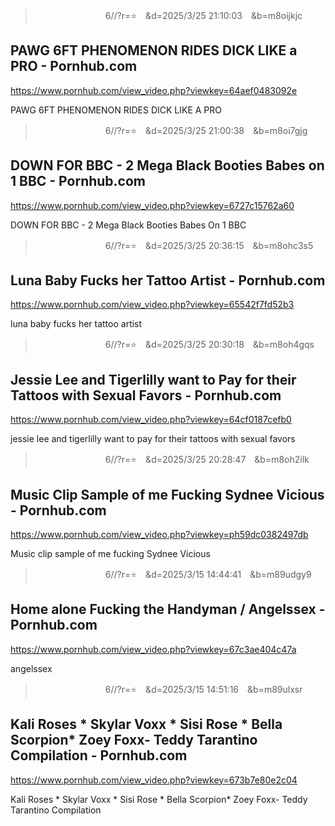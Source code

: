 
>　　　　　　　　6//?r=⭐　&d=2025/3/25 21:10:03　&b=m8oijkjc
## PAWG 6FT PHENOMENON RIDES DICK LIKE a PRO - Pornhub.com
https://www.pornhub.com/view_video.php?viewkey=64aef0483092e


PAWG 6FT PHENOMENON RIDES DICK LIKE A PRO

>　　　　　　　　6//?r=⭐　&d=2025/3/25 21:00:38　&b=m8oi7gjg
## DOWN FOR BBC - 2 Mega Black Booties Babes on 1 BBC - Pornhub.com
https://www.pornhub.com/view_video.php?viewkey=6727c15762a60


DOWN FOR BBC - 2 Mega Black Booties Babes On 1 BBC

>　　　　　　　　6//?r=⭐　&d=2025/3/25 20:36:15　&b=m8ohc3s5
## Luna Baby Fucks her Tattoo Artist - Pornhub.com
https://www.pornhub.com/view_video.php?viewkey=65542f7fd52b3


luna baby fucks her tattoo artist

>　　　　　　　　6//?r=⭐　&d=2025/3/25 20:30:18　&b=m8oh4gqs
## Jessie Lee and Tigerlilly want to Pay for their Tattoos with Sexual Favors - Pornhub.com
https://www.pornhub.com/view_video.php?viewkey=64cf0187cefb0


jessie lee and tigerlilly want to pay for their tattoos with sexual favors

>　　　　　　　　6//?r=⭐　&d=2025/3/25 20:28:47　&b=m8oh2ilk
## Music Clip Sample of me Fucking Sydnee Vicious - Pornhub.com
https://www.pornhub.com/view_video.php?viewkey=ph59dc0382497db


Music clip sample of me fucking Sydnee Vicious

>　　　　　　　　6//?r=⭐　&d=2025/3/15 14:44:41　&b=m89udgy9
## Home alone Fucking the Handyman / Angelssex - Pornhub.com
https://www.pornhub.com/view_video.php?viewkey=67c3ae404c47a


angelssex

>　　　　　　　　6//?r=⭐　&d=2025/3/15 14:51:16　&b=m89ulxsr
## Kali Roses * Skylar Voxx * Sisi Rose * Bella Scorpion* Zoey Foxx- Teddy Tarantino Compilation - Pornhub.com
https://www.pornhub.com/view_video.php?viewkey=673b7e80e2c04


Kali Roses * Skylar Voxx * Sisi Rose * Bella Scorpion* Zoey Foxx- Teddy Tarantino Compilation
